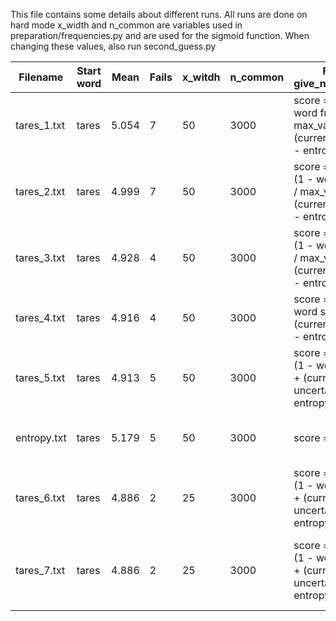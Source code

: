 This file contains some details about different runs.
All runs are done on hard mode
x_width and n_common are variables used in preparation/frequencies.py and are used for the sigmoid function. When changing these values, also run second_guess.py


| Filename    | Start word | Mean  | Fails | x_witdh | n_common | Formula give_n_suggestions                                                              | Notes                                             |
|-------------|------------|-------|-------|---------|----------|-----------------------------------------------------------------------------------------|---------------------------------------------------|
| tares_1.txt | tares      | 5.054 | 7     | 50      | 3000     | score = turn * (1 - word frequency / max_value) + (current uncertainty - entropy)       |                                                   |
| tares_2.txt | tares      | 4.999 | 7     | 50      | 3000     | score = 1/2 * turn * (1 - word frequency / max_value) + (current uncertainty - entropy) |                                                   |
| tares_3.txt | tares      | 4.928 | 4     | 50      | 3000     | score = 1/4 * turn * (1 - word frequency / max_value) + (current uncertainty - entropy) |                                                   |
| tares_4.txt | tares      | 4.916 | 4     | 50      | 3000     | score = turn * (1 - word sigmoid) + (current uncertainty - entropy)                     |                                                   |
| tares_5.txt | tares      | 4.913 | 5     | 50      | 3000     | score = 1/2 * turn * (1 - word sigmoid) + (current uncertainty - entropy)               |                                                   |  
| entropy.txt | tares      | 5.179 | 5     | 50      | 3000     | score = entropy                                                                         | in score_sorted -> reverse = True                 |
| tares_6.txt | tares      | 4.886 | 2     | 25      | 3000     | score = 1/2 * turn * (1 - word sigmoid) + (current uncertainty - entropy)               |                                                   |
| tares_7.txt | tares      | 4.886 | 2     | 25      | 3000     | score = 1/2 * turn * (1 - word sigmoid) + (current uncertainty - entropy)               | changed sorting of scores incase scores are equal |